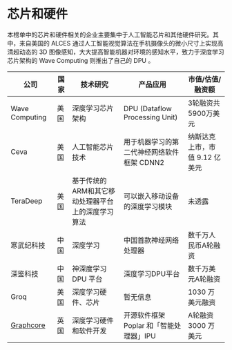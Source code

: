 # 芯片和硬件

本榜单中的芯片和硬件相关的企业主要集中于人工智能芯片和其他硬件研究。其中，来自美国的 ALCES 通过人工智能视觉算法在手机摄像头的微小尺寸上实现高清超动态的 3D 图像感知，大大提高智能机器对环境的感知水平，致力于深度学习芯片架构的 Wave Computing 则推出了自己的 DPU 。


公司|国家|技术研究|产品应用|市值/估值/融资额
---|---|---|---|---
Wave Computing|美国|深度学习芯片架构|DPU (Dataflow Processing Unit)|3轮融资共5900万美元
Ceva|美国|人工智能芯片技术|用于机器学习的第二代神经网络软件框架 CDNN2|纳斯达克上市，市值 9.12 亿美元
TeraDeep|美国|基于传统的ARM和其它移动处理器平台上的深度学习算法|可以嵌入移动设备的深度学习模块|未透露
寒武纪科技|中国|深度学习|中国首款神经网络处理器|数千万人民币A轮融资
深鉴科技|中国|神深度学习 DPU 平台|深度学习DPU平台|数千万美元A轮融资
Groq|美国|深度学习硬件、芯片|暂无信息|1030 万美元融资
[Graphcore](https://www.graphcore.ai/)|英国|深度学习硬件和软件开发|开源软件框架 Poplar 和「智能处理器」IPU|A轮融资 3000 万美元
